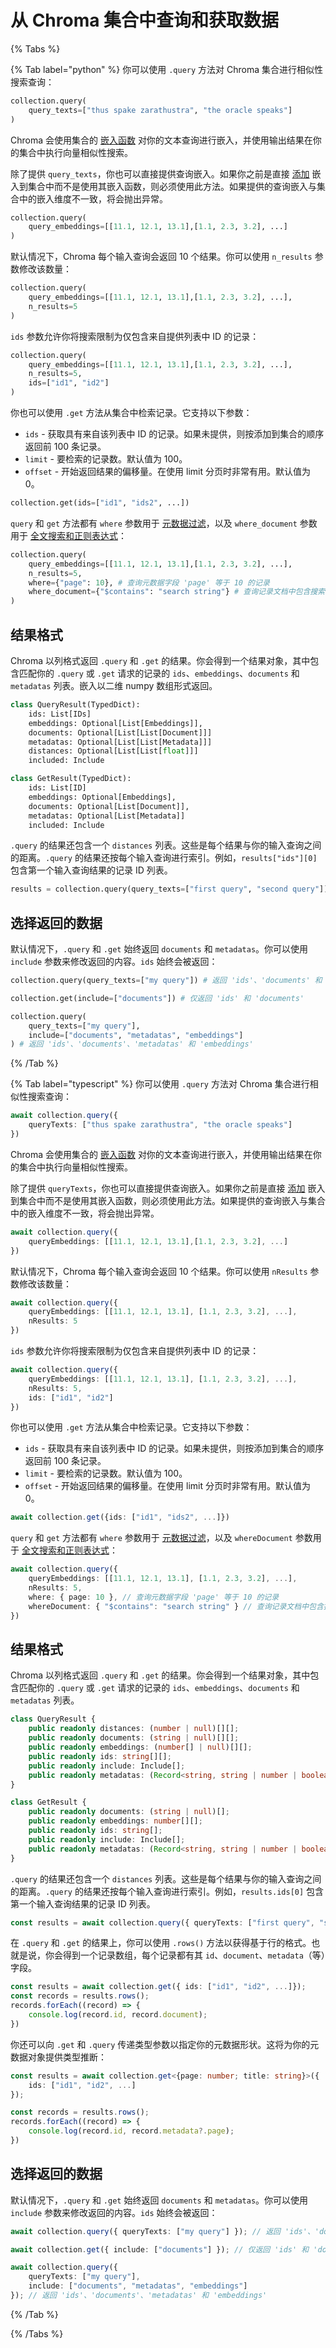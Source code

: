 # 从 Chroma 集合中查询和获取数据

{% Tabs %}

{% Tab label="python" %}
你可以使用 `.query` 方法对 Chroma 集合进行相似性搜索查询：

```python
collection.query(
    query_texts=["thus spake zarathustra", "the oracle speaks"]
)
```

Chroma 会使用集合的 [嵌入函数](../embeddings/embedding-functions) 对你的文本查询进行嵌入，并使用输出结果在你的集合中执行向量相似性搜索。

除了提供 `query_texts`，你也可以直接提供查询嵌入。如果你之前是直接 [添加](../collections/add-data) 嵌入到集合中而不是使用其嵌入函数，则必须使用此方法。如果提供的查询嵌入与集合中的嵌入维度不一致，将会抛出异常。

```python
collection.query(
    query_embeddings=[[11.1, 12.1, 13.1],[1.1, 2.3, 3.2], ...]
)
```

默认情况下，Chroma 每个输入查询会返回 10 个结果。你可以使用 `n_results` 参数修改该数量：

```python
collection.query(
    query_embeddings=[[11.1, 12.1, 13.1],[1.1, 2.3, 3.2], ...],
    n_results=5
)
```

`ids` 参数允许你将搜索限制为仅包含来自提供列表中 ID 的记录：

```python
collection.query(
    query_embeddings=[[11.1, 12.1, 13.1],[1.1, 2.3, 3.2], ...],
    n_results=5,
    ids=["id1", "id2"]
)
```

你也可以使用 `.get` 方法从集合中检索记录。它支持以下参数：
* `ids` - 获取具有来自该列表中 ID 的记录。如果未提供，则按添加到集合的顺序返回前 100 条记录。
* `limit` - 要检索的记录数。默认值为 100。
* `offset` - 开始返回结果的偏移量。在使用 limit 分页时非常有用。默认值为 0。

```python
collection.get(ids=["id1", "ids2", ...])
```

`query` 和 `get` 方法都有 `where` 参数用于 [元数据过滤](./metadata-filtering)，以及 `where_document` 参数用于 [全文搜索和正则表达式](./full-text-search)：

```python
collection.query(
    query_embeddings=[[11.1, 12.1, 13.1],[1.1, 2.3, 3.2], ...],
    n_results=5,
    where={"page": 10}, # 查询元数据字段 'page' 等于 10 的记录
    where_document={"$contains": "search string"} # 查询记录文档中包含搜索字符串的记录
)
```

## 结果格式

Chroma 以列格式返回 `.query` 和 `.get` 的结果。你会得到一个结果对象，其中包含匹配你的 `.query` 或 `.get` 请求的记录的 `ids`、`embeddings`、`documents` 和 `metadatas` 列表。嵌入以二维 numpy 数组形式返回。

```python
class QueryResult(TypedDict):
    ids: List[IDs]
    embeddings: Optional[List[Embeddings]],
    documents: Optional[List[List[Document]]]
    metadatas: Optional[List[List[Metadata]]]
    distances: Optional[List[List[float]]]
    included: Include

class GetResult(TypedDict):
    ids: List[ID]
    embeddings: Optional[Embeddings],
    documents: Optional[List[Document]],
    metadatas: Optional[List[Metadata]]
    included: Include
```

`.query` 的结果还包含一个 `distances` 列表。这些是每个结果与你的输入查询之间的距离。`.query` 的结果还按每个输入查询进行索引。例如，`results["ids"][0]` 包含第一个输入查询结果的记录 ID 列表。

```python
results = collection.query(query_texts=["first query", "second query"])
```

## 选择返回的数据

默认情况下，`.query` 和 `.get` 始终返回 `documents` 和 `metadatas`。你可以使用 `include` 参数来修改返回的内容。`ids` 始终会被返回：

```python
collection.query(query_texts=["my query"]) # 返回 'ids'、'documents' 和 'metadatas'

collection.get(include=["documents"]) # 仅返回 'ids' 和 'documents'

collection.query(
    query_texts=["my query"],
    include=["documents", "metadatas", "embeddings"]
) # 返回 'ids'、'documents'、'metadatas' 和 'embeddings'
```

{% /Tab %}

{% Tab label="typescript" %}
你可以使用 `.query` 方法对 Chroma 集合进行相似性搜索查询：

```typescript
await collection.query({
    queryTexts: ["thus spake zarathustra", "the oracle speaks"]
})
```

Chroma 会使用集合的 [嵌入函数](../embeddings/embedding-functions) 对你的文本查询进行嵌入，并使用输出结果在你的集合中执行向量相似性搜索。

除了提供 `queryTexts`，你也可以直接提供查询嵌入。如果你之前是直接 [添加](../collections/add-data) 嵌入到集合中而不是使用其嵌入函数，则必须使用此方法。如果提供的查询嵌入与集合中的嵌入维度不一致，将会抛出异常。

```typescript
await collection.query({
    queryEmbeddings: [[11.1, 12.1, 13.1],[1.1, 2.3, 3.2], ...]
})
```

默认情况下，Chroma 每个输入查询会返回 10 个结果。你可以使用 `nResults` 参数修改该数量：

```typescript
await collection.query({
    queryEmbeddings: [[11.1, 12.1, 13.1], [1.1, 2.3, 3.2], ...],
    nResults: 5
})
```

`ids` 参数允许你将搜索限制为仅包含来自提供列表中 ID 的记录：

```typescript
await collection.query({
    queryEmbeddings: [[11.1, 12.1, 13.1], [1.1, 2.3, 3.2], ...],
    nResults: 5,
    ids: ["id1", "id2"]
})
```

你也可以使用 `.get` 方法从集合中检索记录。它支持以下参数：
* `ids` - 获取具有来自该列表中 ID 的记录。如果未提供，则按添加到集合的顺序返回前 100 条记录。
* `limit` - 要检索的记录数。默认值为 100。
* `offset` - 开始返回结果的偏移量。在使用 limit 分页时非常有用。默认值为 0。

```typescript
await collection.get({ids: ["id1", "ids2", ...]})
```

`query` 和 `get` 方法都有 `where` 参数用于 [元数据过滤](./metadata-filtering)，以及 `whereDocument` 参数用于 [全文搜索和正则表达式](./full-text-search)：

```typescript
await collection.query({
    queryEmbeddings: [[11.1, 12.1, 13.1], [1.1, 2.3, 3.2], ...],
    nResults: 5,
    where: { page: 10 }, // 查询元数据字段 'page' 等于 10 的记录
    whereDocument: { "$contains": "search string" } // 查询记录文档中包含搜索字符串的记录
})
```

## 结果格式

Chroma 以列格式返回 `.query` 和 `.get` 的结果。你会得到一个结果对象，其中包含匹配你的 `.query` 或 `.get` 请求的记录的 `ids`、`embeddings`、`documents` 和 `metadatas` 列表。

```typescript
class QueryResult {
    public readonly distances: (number | null)[][];
    public readonly documents: (string | null)[][];
    public readonly embeddings: (number[] | null)[][];
    public readonly ids: string[][];
    public readonly include: Include[];
    public readonly metadatas: (Record<string, string | number | boolean> | null)[][];
}

class GetResult {
    public readonly documents: (string | null)[];
    public readonly embeddings: number[][];
    public readonly ids: string[];
    public readonly include: Include[];
    public readonly metadatas: (Record<string, string | number | boolean> | null)[];
}
```

`.query` 的结果还包含一个 `distances` 列表。这些是每个结果与你的输入查询之间的距离。`.query` 的结果还按每个输入查询进行索引。例如，`results.ids[0]` 包含第一个输入查询结果的记录 ID 列表。

```typescript
const results = await collection.query({ queryTexts: ["first query", "second query"] })
```

在 `.query` 和 `.get` 的结果上，你可以使用 `.rows()` 方法以获得基于行的格式。也就是说，你会得到一个记录数组，每个记录都有其 `id`、`document`、`metadata`（等）字段。

```typescript
const results = await collection.get({ ids: ["id1", "id2", ...]});
const records = results.rows();
records.forEach((record) => {
    console.log(record.id, record.document);
})
```

你还可以向 `.get` 和 `.query` 传递类型参数以指定你的元数据形状。这将为你的元数据对象提供类型推断：

```typescript
const results = await collection.get<{page: number; title: string}>({
    ids: ["id1", "id2", ...]
});

const records = results.rows();
records.forEach((record) => {
    console.log(record.id, record.metadata?.page);
})
```

## 选择返回的数据

默认情况下，`.query` 和 `.get` 始终返回 `documents` 和 `metadatas`。你可以使用 `include` 参数来修改返回的内容。`ids` 始终会被返回：

```typescript
await collection.query({ queryTexts: ["my query"] }); // 返回 'ids'、'documents' 和 'metadatas'

await collection.get({ include: ["documents"] }); // 仅返回 'ids' 和 'documents'

await collection.query({
    queryTexts: ["my query"],
    include: ["documents", "metadatas", "embeddings"]
}); // 返回 'ids'、'documents'、'metadatas' 和 'embeddings'
```

{% /Tab %}

{% /Tabs %}